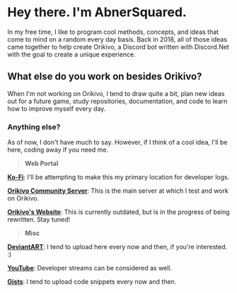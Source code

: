 # **Hey there. I'm AbnerSquared.**
In my free time, I like to program cool methods, concepts, and ideas that come to mind on a random every day basis.
Back in 2018, all of those ideas came together to help create Orikivo, a Discord bot written with Discord.Net with the goal to create a unique experience.

## What else do you work on besides Orikivo?
When I'm not working on Orikivo, I tend to draw quite a bit, plan new ideas out for a future game, study repositories, documentation, and code to learn how to improve myself every day.

### Anything else?
As of now, I don't have much to say. However, if I think of a cool idea, I'll be here, coding away if you need me.

> **Web Portal**

[**Ko-Fi**](https://ko-fi.com/abnersquared): I'll be attempting to make this my primary location for developer logs.

[**Orikivo Community Server**](https://discord.gg/387Axar): This is the main server at which I test and work on Orikivo.

[**Orikivo's Website**](https://abnersquared.github.io/Orikivo.Web/): This is currently outdated, but is in the progress of being rewritten. Stay tuned!

> **Misc**

[**DeviantART**](https://www.deviantart.com/abnersquared): I tend to upload here every now and then, if you're interested. :)

[**YouTube**](https://www.youtube.com/channel/UCwq3lVydP6fICUjHQdLdAhg): Developer streams can be considered as well.

[**Gists**](https://gist.github.com/AbnerSquared): I tend to upload code snippets every now and then.
